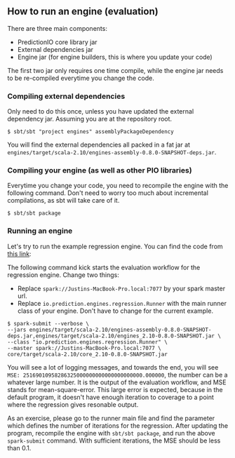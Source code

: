 ## How to run an engine (evaluation)

There are three main components:
- PredictionIO core library jar
- External dependencies jar
- Engine jar (for engine builders, this is where you update your code)

The first two jar only requires one time compile, while the engine jar needs to be re-compiled everytime you change the code.

### Compiling external dependencies 
Only need to do this once, unless you have updated the external dependency jar. Assuming you are at the repository root.
```
$ sbt/sbt "project engines" assemblyPackageDependency
```
You will find the external dependencies all packed in a fat jar at `engines/target/scala-2.10/engines-assembly-0.8.0-SNAPSHOT-deps.jar`.

### Compiling your engine (as well as other PIO libraries)
Everytime you change your code, you need to recompile the engine with the following command. Don't need to worry too much about incremental compilations, as sbt will take care of it.
```
$ sbt/sbt package
```

### Running an engine
Let's try to run the example regression engine. You can find the code from [this link](https://github.com/PredictionIO/Imagine/blob/master/engines/src/main/scala/regression/Run.scala): 

The following command kick starts the evaluation workflow for the regression engine. Change two things:
- Replace `spark://Justins-MacBook-Pro.local:7077` by your spark master url. 
- Replace `io.prediction.engines.regression.Runner` with the main runner class of your engine. Don't have to change for the current example.
```
$ spark-submit --verbose \
--jars engines/target/scala-2.10/engines-assembly-0.8.0-SNAPSHOT-deps.jar,engines/target/scala-2.10/engines_2.10-0.8.0-SNAPSHOT.jar \
--class "io.prediction.engines.regression.Runner" \
--master spark://Justins-MacBook-Pro.local:7077 \
core/target/scala-2.10/core_2.10-0.8.0-SNAPSHOT.jar 
```

You will see a lot of logging messages, and towards the end, you will see `MSE: 25169010958286325000000000000000000000.000000`, the number can be a whatever large number. It is the output of the evaluation workflow, and MSE stands for mean-square-error. This large error is expected, because in the default program, it doesn't have enough iteration to coverage to a point where the regression gives resonable output.

As an exercise, please go to the runner main file and find the parameter which defines the number of iterations for the regression. After updating the program, recompile the engine with `sbt/sbt package`, and run the above `spark-submit` command. With sufficient iterations, the MSE should be less than 0.1.

